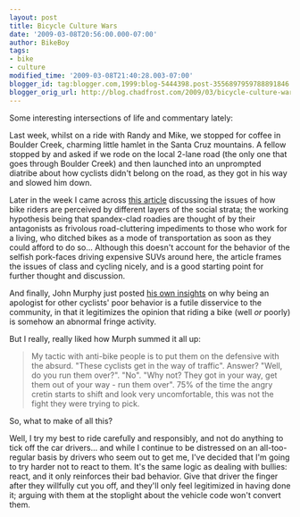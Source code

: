 ```yaml
---
layout: post
title: Bicycle Culture Wars
date: '2009-03-08T20:56:00.000-07:00'
author: BikeBoy
tags:
- bike
- culture
modified_time: '2009-03-08T21:40:28.003-07:00'
blogger_id: tag:blogger.com,1999:blog-5444398.post-3556897959788891846
blogger_orig_url: http://blog.chadfrost.com/2009/03/bicycle-culture-wars.html
---
```


Some interesting intersections of life and commentary lately: 

Last week, whilst on a ride with Randy and Mike, we stopped for coffee in 
Boulder Creek, charming little hamlet in the Santa Cruz mountains. A fellow 
stopped by and asked if we rode on the local 2-lane road (the only one that 
goes through Boulder Creek) and then launched into an unprompted diatribe 
about how cyclists didn't belong on the road, as they got in his way and 
slowed him down. 
<!--more-->

Later in the week I came across [this 
article](http://fortunaerota.wordpress.com/2008/10/15/biking-class-and-the-panic-of-2008) 
discussing the issues of how bike riders are perceived by different layers of 
the social strata; the working hypothesis being that spandex-clad roadies are 
thought of by their antagonists as frivolous road-cluttering impediments to 
those who work for a living, who ditched bikes as a mode of transportation as 
soon as they could afford to do so... Although this doesn't account for the 
behavior of the selfish pork-faces driving expensive SUVs around here, the 
article frames the issues of class and cycling nicely, and is a good starting 
point for further thought and discussion. 

And finally, John Murphy just posted [his own 
insights](http://holierthanyou.blogspot.com/2009/03/i-will-not-aplogize-for-reckless.html) 
on why being an apologist for other cyclists' poor behavior is a futile 
disservice to the community, in that it legitimizes the opinion that riding a 
bike (well _or_ poorly) is somehow an abnormal 
fringe activity. 

But I really, really liked how Murph summed it all up: 

> My tactic with anti-bike people is to put them on the defensive 
with the absurd. "These cyclists get in the way of traffic". Answer? "Well, do 
you run them over?". "No". "Why not? They got in your way, get them out of 
your way - run them over". 75% of the time the angry cretin starts to shift 
and look very uncomfortable, this was not the fight they were trying to 
pick.

So, what to make of all this? 

Well, I try my best to ride carefully and responsibly, and not do anything to 
tick off the car drivers... and while I continue to be distressed on an 
all-too-regular basis by drivers who seem out to get me, I've decided that I'm 
going to try harder not to react to them. It's the same logic as dealing with 
bullies: react, and it only reinforces their bad behavior. Give that driver 
the finger after they willfully cut you off, and they'll only feel legitimized 
in having done it; arguing with them at the stoplight about the vehicle code 
won't convert them. 
